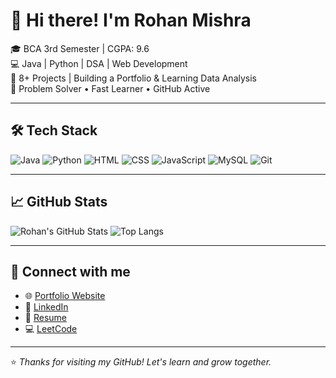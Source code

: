 # 👋 Hi there! I'm Rohan Mishra

🎓 BCA 3rd Semester | CGPA: 9.6  
💻 Java | Python | DSA | Web Development  
🔨 8+ Projects | Building a Portfolio & Learning Data Analysis  
🚀 Problem Solver • Fast Learner • GitHub Active  

---

## 🛠️ Tech Stack
![Java](https://img.shields.io/badge/Java-ED8B00?style=for-the-badge&logo=java&logoColor=white)
![Python](https://img.shields.io/badge/Python-3776AB?style=for-the-badge&logo=python&logoColor=white)
![HTML](https://img.shields.io/badge/HTML5-E34F26?style=for-the-badge&logo=html5&logoColor=white)
![CSS](https://img.shields.io/badge/CSS3-1572B6?style=for-the-badge&logo=css3&logoColor=white)
![JavaScript](https://img.shields.io/badge/JavaScript-F7DF1E?style=for-the-badge&logo=javascript&logoColor=black)
![MySQL](https://img.shields.io/badge/MySQL-00000F?style=for-the-badge&logo=mysql&logoColor=white)
![Git](https://img.shields.io/badge/Git-F05032?style=for-the-badge&logo=git&logoColor=white)

---

## 📈 GitHub Stats

![Rohan's GitHub Stats](https://github-readme-stats.vercel.app/api?username=Rohan3620&show_icons=true&theme=radical)
![Top Langs](https://github-readme-stats.vercel.app/api/top-langs/?username=Rohan3620&layout=compact&theme=radical)

---

## 📌 Connect with me

- 🌐 [Portfolio Website](#)  
- 💼 [LinkedIn](#)  
- 📂 [Resume](#)  
- 💻 [LeetCode](#)

---

⭐ *Thanks for visiting my GitHub! Let's learn and grow together.*
